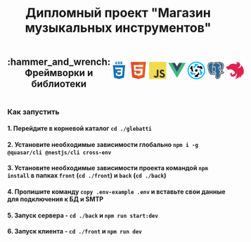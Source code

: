 <div align="center" style="display: flex; align-items: center;">
  <h1>
    Дипломный проект "Магазин музыкальных инструментов"
  </h1>
</div>

<div align="center" style="display: flex; align-items: center;">
  <h2>:hammer_and_wrench: Фреймворки и библиотеки</h3>
  <img src="https://github.com/devicons/devicon/blob/master/icons/css3/css3-plain-wordmark.svg"  title="CSS3" alt="CSS" width="40" height="40"/>&nbsp;
  <img src="https://github.com/devicons/devicon/blob/master/icons/html5/html5-original.svg" title="HTML5" alt="HTML" width="40" height="40"/>&nbsp;
  <img src="https://github.com/devicons/devicon/blob/master/icons/javascript/javascript-original.svg" title="JavaScript" alt="JavaScript" width="40" height="40"/>&nbsp;
  <img src="https://github.com/devicons/devicon/blob/master/icons/vuejs/vuejs-original.svg" title="Vue" alt="Vue" width="40" height="40"/>&nbsp;
  <img src="https://github.com/devicons/devicon/blob/master/icons/quasar/quasar-original.svg" title="Quasar" alt="Quasar" width="40" height="40"/>&nbsp;
  <img src="https://github.com/devicons/devicon/blob/master/icons/postgresql/postgresql-original.svg" title="PostgreSQL"  alt="PostgreSQL" width="40" height="40"/>&nbsp;
  <img src="https://github.com/devicons/devicon/blob/master/icons/nestjs/nestjs-original.svg" title="Nest" alt="Nest" width="40" height="40"/>&nbsp;
</div>


### Как запустить
#### 1. Перейдите в корневой каталог `cd ./glebatti`
#### 2. Установите необходимые зависимости глобально `npm i -g @quasar/cli @nestjs/cli cross-env`
#### 3. Установите необходимые зависимости проекта командой `npm install` в папках `front` (`cd ./front`) и `back` (`cd ./back`)
#### 4. Пропишите команду `copy .env-example .env` и вставьте свои данные для подключения к БД и SMTP
#### 5. Запуск сервера - `cd ./back` и `npm run start:dev`
#### 6. Запуск клиента - `cd ./front` и `npm run dev`


